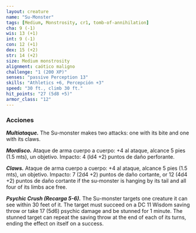 ```yaml
---
layout: creature
name: "Su-Monster"
tags: [Medium, Monstrosity, cr1, tomb-of-annihilation]
cha: 9 (-1)
wis: 13 (+1)
int: 9 (-1)
con: 12 (+1)
dex: 15 (+2)
str: 14 (+2)
size: Medium monstrosity
alignment: caótico maligno
challenge: "1 (200 XP)"
senses: "passive Perception 13"
skills: "Athletics +6, Percepción +3"
speed: "30 ft., climb 30 ft."
hit_points: "27 (5d8 +5)"
armor_class: "12"
---
```


### Acciones

***Multiataque.*** The Su-monster makes two attacks: one with its bite and one with its claws.

***Mordisco.*** Ataque de arma cuerpo a cuerpo: +4 al ataque, alcance 5 pies (1.5 mts), un objetivo. Impacto: 4 (ld4 +2) puntos de daño perforante.

***Claws.*** Ataque de arma cuerpo a cuerpo: +4 al ataque, alcance 5 pies (1.5 mts), un objetivo. Impacto: 7 (2d4 +2) puntos de daño cortante, or 12 (4d4 +2) puntos de daño cortante if the su-monster is hanging by its tail and all four of its limbs ace free.

***Psychic Crush (Recarga 5-6).*** The Su-monster targets one creature it can see within 30 feet of it. The target must succeed on a DC 11 Wisdom saving throw or take 17 (5d6) psychic damage and be stunned for 1 minute. The stunned target can repeat the saving throw at the end of each of its turns, ending the effect on itself on a success.